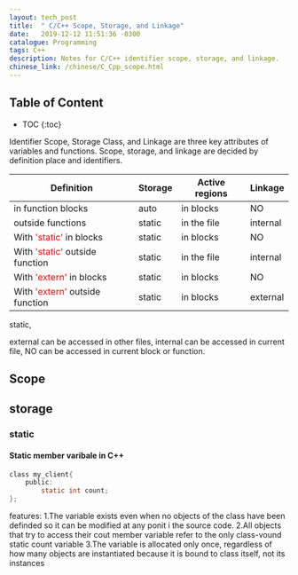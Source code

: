 ```yaml
---
layout: tech_post
title:  " C/C++ Scope, Storage, and Linkage"
date:   2019-12-12 11:51:36 -0300
catalogue: Programming
tags: C++ 
description: Notes for C/C++ identifier scope, storage, and linkage.
chinese_link: /chinese/C_Cpp_scope.html
---
```

## Table of Content
* TOC
{:toc}

Identifier Scope, Storage Class, and Linkage are three key attributes of variables and functions.
Scope, storage, and linkage are decided by definition place and identifiers.

   | Definition  |  Storage   |  Active regions  |  Linkage   |
   |  ---        | ----       |  ----            | ----       |
   | in function blocks      | auto    |       in blocks  |     NO       | 
   | outside functions       | static  |       in the file |          internal |
   | With  <span style="color:red;">'static'</span> in blocks  | static  |       in blocks |          NO |
   | With  <span style="color:red;">'static'</span> outside function  | static  |       in the file |          internal |
   | With  <span style="color:red;">'extern'</span> in blocks  | static  |       in blocks |          NO |
   | With  <span style="color:red;">'extern'</span> outside function  | static  |       in blocks |          external |

   static, 
   
   external can be accessed in other files, internal can be accessed in current file, NO can be accessed in current block or function.  


## Scope



## storage 

### static 



#### Static member varibale in C++

```c
class my_client{
    public:
    	static int count;
};

``` 
features:
1.The variable exists even when no objects of the class have been definded so it can be modified at any ponit i the source code.
2.All objects that try to access their cout member variable refer to the only class-vound static count variable
3.The variable is allocated only once, regardless of how many objects are instantiated because it is bound to class itself, not its instances



